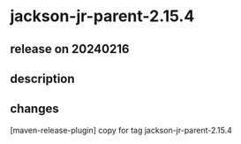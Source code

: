 # jackson-jr-parent-2.15.4

## release on 20240216

## description

## changes

[maven-release-plugin] copy for tag jackson-jr-parent-2.15.4

